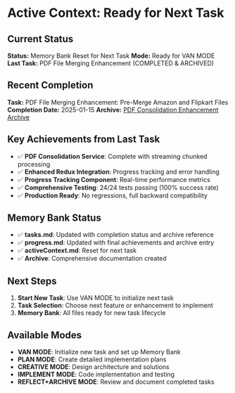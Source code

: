 # Active Context: Ready for Next Task

## Current Status
**Status:** Memory Bank Reset for Next Task
**Mode:** Ready for VAN MODE
**Last Task:** PDF File Merging Enhancement (COMPLETED & ARCHIVED)

## Recent Completion
**Task:** PDF File Merging Enhancement: Pre-Merge Amazon and Flipkart Files
**Completion Date:** 2025-01-15
**Archive:** [PDF Consolidation Enhancement Archive](archive/archive-pdf-consolidation-enhancement-20250115.md)

## Key Achievements from Last Task
- ✅ **PDF Consolidation Service**: Complete with streaming chunked processing
- ✅ **Enhanced Redux Integration**: Progress tracking and error handling
- ✅ **Progress Tracking Component**: Real-time performance metrics
- ✅ **Comprehensive Testing**: 24/24 tests passing (100% success rate)
- ✅ **Production Ready**: No regressions, full backward compatibility

## Memory Bank Status
- ✅ **tasks.md**: Updated with completion status and archive reference
- ✅ **progress.md**: Updated with final achievements and archive entry
- ✅ **activeContext.md**: Reset for next task
- ✅ **Archive**: Comprehensive documentation created

## Next Steps
1. **Start New Task**: Use VAN MODE to initialize next task
2. **Task Selection**: Choose next feature or enhancement to implement
3. **Memory Bank**: All files ready for new task lifecycle

## Available Modes
- **VAN MODE**: Initialize new task and set up Memory Bank
- **PLAN MODE**: Create detailed implementation plans
- **CREATIVE MODE**: Design architecture and solutions
- **IMPLEMENT MODE**: Code implementation and testing
- **REFLECT+ARCHIVE MODE**: Review and document completed tasks
